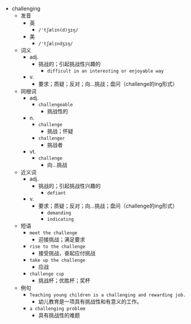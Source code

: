 - challenging
  - 发音
    - 英
      - `/'tʃælɪn(d)ʒɪŋ/`
    - 美
      - `/'tʃælɪndʒɪŋ/`
  - 词义
    - adj.
      - 挑战的；引起挑战性兴趣的
        - `difficult in an interesting or enjoyable way`
    - v.
      - 要求；质疑；反对；向…挑战；盘问（challenge的ing形式）
  - 同根词
    - adj.
      - `challengeable`
        - 挑战性的
    - n.
      - `challenge`
        - 挑战；怀疑
      - `challenger`
        - 挑战者
    - vt.
      - `challenge`
        - 向…挑战
  - 近义词
    - adj.
      - 挑战的；引起挑战性兴趣的
        - `defiant`
    - v.
      - 要求；质疑；反对；向…挑战；盘问（challenge的ing形式）
        - `demanding`
        - `indicating`
  - 短语
    - `meet the challenge`
      - 迎接挑战；满足要求 
    - `rise to the challenge`
      - 接受挑战，奋起应付挑战 
    - `take up the challenge`
      - 应战 
    - `challenge cup`
      - 挑战杯；优胜杯；奖杯 
  - 例句
    - `Teaching young children is a challenging and rewarding job.`
      - 幼儿教育是一项具有挑战性和有意义的工作。
    - `a challenging problem`
      - 具有挑战性的难题

